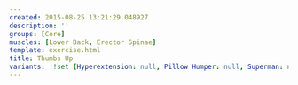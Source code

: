 ```yaml
---
created: 2015-08-25 13:21:29.048927
description: ''
groups: [Core]
muscles: [Lower Back, Erector Spinae]
template: exercise.html
title: Thumbs Up
variants: !!set {Hyperextension: null, Pillow Humper: null, Superman: null, Swimmer: null}
---
```

